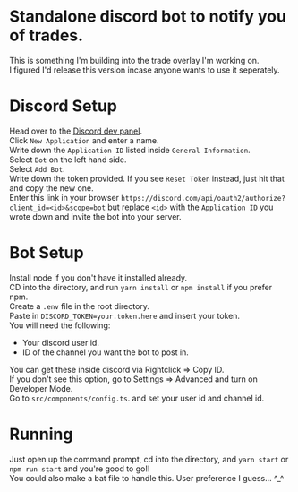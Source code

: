 # Standalone discord bot to notify you of trades.

This is something I'm building into the trade overlay I'm working on.  
I figured I'd release this version incase anyone wants to use it seperately.

# Discord Setup

Head over to the [Discord dev panel](https://discord.com/developers/applications).  
Click `New Application` and enter a name.  
Write down the `Application ID` listed inside `General Information`.  
Select `Bot` on the left hand side.  
Select `Add Bot`.  
Write down the token provided. If you see `Reset Token` instead, just hit that and copy the new one.  
Enter this link in your browser `https://discord.com/api/oauth2/authorize?client_id=<id>&scope=bot` but replace `<id>` with the `Application ID` you wrote down and invite the bot into your server.

# Bot Setup

Install node if you don't have it installed already.  
CD into the directory, and run `yarn install` or `npm install` if you prefer npm.  
Create a `.env` file in the root directory.  
Paste in `DISCORD_TOKEN=your.token.here` and insert your token.  
You will need the following:

-   Your discord user id.
-   ID of the channel you want the bot to post in.

You can get these inside discord via Rightclick => Copy ID.  
If you don't see this option, go to Settings => Advanced and turn on Developer Mode.  
Go to `src/components/config.ts`. and set your user id and channel id.

# Running

Just open up the command prompt, cd into the directory, and `yarn start` or `npm run start` and you're good to go!!  
You could also make a bat file to handle this. User preference I guess... ^\_^
